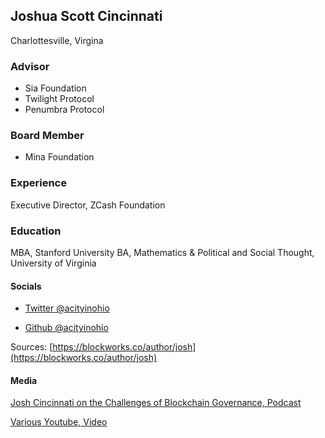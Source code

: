 ## Joshua Scott Cincinnati
Charlottesville, Virgina

### Advisor
* Sia Foundation
* Twilight Protocol
* Penumbra Protocol

### Board Member
* Mina Foundation

### Experience
Executive Director, ZCash Foundation

### Education
MBA, Stanford University
BA, Mathematics & Political and Social Thought, University of Virginia
  
#### Socials
* [Twitter @acityinohio](https://x.com/acityinohio)

* [Github @acityinohio](https://github.com/acityinohio)

Sources: [https://blockworks.co/author/josh](https://blockworks.co/author/josh)

#### Media

[Josh Cincinnati on the Challenges of Blockchain Governance, Podcast](https://podcasts.apple.com/gb/podcast/josh-cincinnati-on-the-challenge-of-blockchain-governance/id1480586463?i=1000496912213)

[Various Youtube, Video](https://golden.com/wiki/Josh_Cincinnati-ZYMADEZ)
